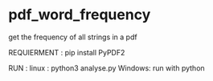 # pdf_word_frequency
get the frequency of all strings in a pdf

REQUIERMENT : 
pip install PyPDF2


RUN :
linux : python3 analyse.py
Windows: run with python
